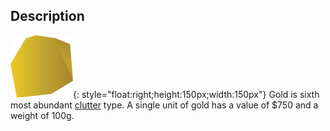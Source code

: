 ## Description
![](../static/clutter/clutter-gold.svg "Gold Image"){: style="float:right;height:150px;width:150px"}
Gold is sixth most abundant [clutter](/clutter "All Clutter Types") type. A single unit of gold has a value of $750 and a weight of 100g.